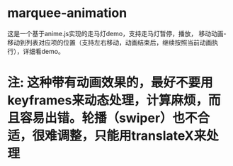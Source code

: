 ﻿# marquee-animation
这是一个基于anime.js实现的走马灯demo，支持走马灯暂停，播放， 移动动画-移动到列表对应项的位置（支持左右移动，动画结束后，继续按照当前动画执行），详细看demo。

# 注: 这种带有动画效果的，最好不要用keyframes来动态处理，计算麻烦，而且容易出错。轮播（swiper）也不合适，很难调整，只能用translateX来处理
